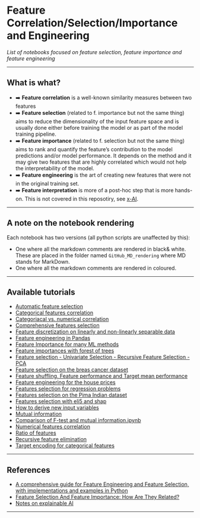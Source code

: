 # Feature Correlation/Selection/Importance and Engineering
*List of notebooks focused on feature selection, feature importance and feature engineering*
***

## What is what?
- ➡️ **Feature correlation** is a well-known similarity measures between two features
- ➡️ **Feature selection** (related to f. importance but not the same thing) aims to reduce the dimensionality of the input feature space and is usually done either before training the model or as part of the model training pipeline.
- ➡️ **Feature importance** (related to f. selection but not the same thing) aims to rank and quantify the feature’s contribution to the model predictions and/or model performance. It depends on the method and it may give two features that are highly correlated which would not help the interpretability of the model.
- ➡️ **Feature engineering** is the art of creating new features that were not in the original training set.
- ➡️ **Feature interpretation** is more of a post-hoc step that is more hands-on. This is  not covered in this reposotiry, see [x-AI](https://github.com/kyaiooiayk/Explainable-AI-xAI-Notes).
***

## A note on the notebook rendering
Each notebook has two versions (all python scripts are unaffected by this):
- One where all the markdown comments are rendered in black& white. These are placed in the folder named `GitHub_MD_rendering` where MD stands for MarkDown.
- One where all the markdown comments are rendered in coloured.
***

## Available tutorials
- [Automatic feature selection](https://github.com/kyaiooiayk/Feature-Correlation-Selection-Importance-Engineering-Notes/blob/main/tutorials/Automatic%20feature%20selection.ipynb)
- [Categorical features correlation](https://github.com/kyaiooiayk/Feature-Correlation-Selection-Importance-Engineering-Notes/blob/main/tutorials/Categorical%20features%20correlations.ipynb)
- [Categoriacal vs. numerical correlation](https://github.com/kyaiooiayk/Feature-Correlation-Selection-Importance-Engineering-Notes/blob/main/tutorials/Catergorialca%20vs.%20numerical%20correlations.ipynb)
- [Comprehensive features selection](https://github.com/kyaiooiayk/Feature-Correlation-Selection-Importance-Engineering-Notes/blob/main/tutorials/Comprehensive%20features%20selection.ipynb)
- [Feature discretization on linearly and non-linearly separable data](https://github.com/kyaiooiayk/Feature-Correlation-Selection-Importance-Engineering-Notes/blob/main/tutorials/Feature%20discretization%20on%20linearly%20and%20non-linearly%20separable%20data.ipynb)
- [Feature engineering in Pandas](https://github.com/kyaiooiayk/Feature-Correlation-Selection-Importance-Engineering-Notes/blob/main/tutorials/Feature%20engineering%20in%20Pandas.ipynb)
- [Feature Importance for many ML methods](https://github.com/kyaiooiayk/Feature-Correlation-Selection-Importance-Engineering-Notes/blob/main/tutorials/Feature%20Importance%20for%20many%20ML%20methods.ipynb)
- [Feature importances with forest of trees](https://github.com/kyaiooiayk/Feature-Correlation-Selection-Importance-Engineering-Notes/blob/main/tutorials/Feature%20importances%20with%20forest%20of%20trees.ipynb)
- [Feature selection - Univariate Selection - Recursive Feature Selection - PCA](https://github.com/kyaiooiayk/Feature-Correlation-Selection-Importance-Engineering-Notes/blob/main/tutorials/Feature%20selection%20-%20Univariate%20Selection%20-%20Recursive%20Feature%20Selection%20%20-%20PCA.ipynb)
- [Feature selection on the breas cancer dataset](https://github.com/kyaiooiayk/Feature-Correlation-Selection-Importance-Engineering-Notes/blob/main/tutorials/Feature%20selection%20on%20the%20breas%20cancer%20dataset.ipynb)
- [Feature shuffling, Feature performance and Target mean performance](https://github.com/kyaiooiayk/Feature-Correlation-Selection-Importance-Engineering-Notes/blob/main/tutorials/Feature%20shuffling%2C%20Feature%20performance%20and%20Target%20mean%20performance.ipynb)
- [Feature engineering for the house prices](https://github.com/kyaiooiayk/Feature-Correlation-Selection-Importance-Engineering-Notes/blob/main/tutorials/Feature%20engineering%20for%20the%20house%20prices.ipynb)
- [Features selection for regression problems](https://github.com/kyaiooiayk/Feature-Correlation-Selection-Importance-Engineering-Notes/blob/main/tutorials/Features%20selection%20for%20regression%20problems.ipynb)
- [Features selection on the Pima Indian dataset](https://github.com/kyaiooiayk/Feature-Correlation-Selection-Importance-Engineering-Notes/blob/main/tutorials/Features%20selection%20on%20the%20Pima%20Indian%20dataset.ipynb)
- [Features selection with eli5 and shap](https://github.com/kyaiooiayk/Feature-Correlation-Selection-Importance-Engineering-Notes/blob/main/tutorials/Features%20selection%20with%20eli5%20and%20shap.ipynb)
- [How to derive new input variables](https://github.com/kyaiooiayk/Feature-Correlation-Selection-Importance-Engineering-Notes/blob/main/tutorials/How%20to%20derive%20new%20input%20variables.ipynb)
- [Mutual information](https://github.com/kyaiooiayk/Feature-Correlation-Selection-Importance-Engineering-Notes/blob/main/tutorials/Mutual%20information.ipynb)
- [Comparison of F-test and mutual information.ipynb](https://github.com/kyaiooiayk/Feature-Correlation-Selection-Importance-Engineering-Notes/blob/main/tutorials/Comparison%20of%20F-test%20and%20mutual%20information.ipynb)
- [Numerical features correlation](https://github.com/kyaiooiayk/Feature-Correlation-Selection-Importance-Engineering-Notes/blob/main/tutorials/Numerical%20features%20correlation.ipynb)
- [Ratio of features](https://github.com/kyaiooiayk/Feature-Correlation-Selection-Importance-Engineering-Notes/blob/main/tutorials/Ratio%20of%20features.ipynb)
- [Recursive feature elimination](https://github.com/kyaiooiayk/Feature-Correlation-Selection-Importance-Engineering-Notes/blob/main/tutorials/Recursive%20feature%20elimination.ipynb)
- [Target encoding for categorical features](https://github.com/kyaiooiayk/Feature-Correlation-Selection-Importance-Engineering-Notes/blob/main/tutorials/Target%20encoding%20for%20categorical%20features.ipynb)
***

## References
- [A comprehensive guide for Feature Engineering and Feature Selection, with implementations and examples in Python](https://github.com/Yimeng-Zhang/feature-engineering-and-feature-selection)
- [Feature Selection And Feature Importance: How Are They Related?](https://mindfulmodeler.substack.com/p/feature-selection-or-feature-importance?utm_source=substack&utm_medium=email)
- [Notes on explainable AI](https://drive.google.com/drive/u/1/folders/1YTvctHR28vG2zBrSPpq5I1JcbV--FS6v)
***

